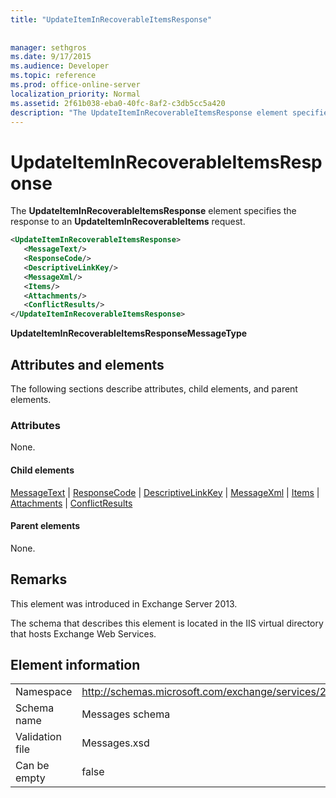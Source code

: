 ```yaml
---
title: "UpdateItemInRecoverableItemsResponse"
 
 
manager: sethgros
ms.date: 9/17/2015
ms.audience: Developer
ms.topic: reference
ms.prod: office-online-server
localization_priority: Normal
ms.assetid: 2f61b038-eba0-40fc-8af2-c3db5cc5a420
description: "The UpdateItemInRecoverableItemsResponse element specifies the response to an UpdateItemInRecoverableItems request."
---
```


# UpdateItemInRecoverableItemsResponse

The **UpdateItemInRecoverableItemsResponse** element specifies the response to an **UpdateItemInRecoverableItems** request. 
  
```XML
<UpdateItemInRecoverableItemsResponse>
   <MessageText/>
   <ResponseCode/>
   <DescriptiveLinkKey/>
   <MessageXml/>
   <Items/>
   <Attachments/>
   <ConflictResults/>
</UpdateItemInRecoverableItemsResponse>
```

 **UpdateItemInRecoverableItemsResponseMessageType**
## Attributes and elements

The following sections describe attributes, child elements, and parent elements.
  
### Attributes

None.
  
#### Child elements

[MessageText](messagetext.md) | [ResponseCode](responsecode.md) | [DescriptiveLinkKey](descriptivelinkkey.md) | [MessageXml](messagexml.md) | [Items](items.md) | [Attachments](attachments-ex15websvcsotherref.md) | [ConflictResults](conflictresults.md)
  
#### Parent elements

None.
  
## Remarks

This element was introduced in Exchange Server 2013.
  
The schema that describes this element is located in the IIS virtual directory that hosts Exchange Web Services.
  
## Element information

|||
|:-----|:-----|
|Namespace  <br/> |http://schemas.microsoft.com/exchange/services/2006/messages  <br/> |
|Schema name  <br/> |Messages schema  <br/> |
|Validation file  <br/> |Messages.xsd  <br/> |
|Can be empty  <br/> |false  <br/> |
   

